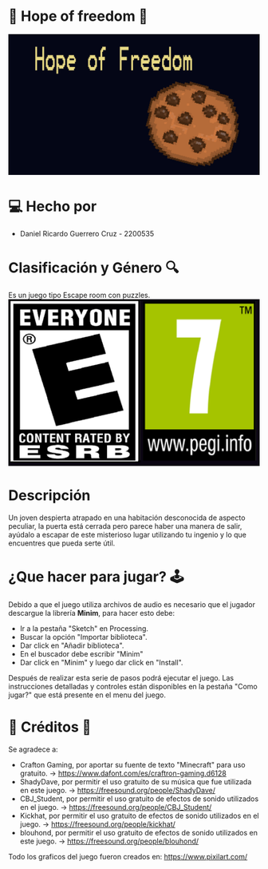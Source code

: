 # 🍪 Hope of freedom 🍪
![menu](https://github.com/Computer-Programming-I-UIS/game-hope-of-freedom/blob/master/hope_of_freedom/Data/menu.png)
# 💻 Hecho por
* Daniel Ricardo Guerrero Cruz - 2200535
# Clasificación y Género 🔍
Es un juego tipo Escape room con puzzles.
![edad](https://github.com/Computer-Programming-I-UIS/game-hope-of-freedom/blob/master/hope_of_freedom/Data/edadc.png)
# Descripción
Un joven despierta atrapado en una habitación desconocida de aspecto peculiar, la puerta está cerrada pero parece haber una manera de salir, ayúdalo a escapar de este misterioso lugar utilizando tu ingenio y lo que encuentres que pueda serte útil.
# ¿Que hacer para jugar? 🕹️
Debido a que el juego utiliza archivos de audio es necesario que el jugador descargue la librería **Minim**, para hacer esto debe:
* Ir a la pestaña "Sketch" en Processing.
* Buscar la opción "Importar biblioteca".
* Dar click en "Añadir biblioteca".
* En el buscador debe escribir "Minim"
* Dar click en "Minim" y luego dar click en "Install".

Después de realizar esta serie de pasos podrá ejecutar el juego.
Las instrucciones detalladas y controles están disponibles en la pestaña "Como jugar?" que está presente en el menu del juego.

# 🎵 Créditos 🎨
Se agradece a:
* Crafton Gaming, por aportar su fuente de texto "Minecraft" para uso gratuito. -> https://www.dafont.com/es/craftron-gaming.d6128
* ShadyDave, por permitir el uso gratuito de su música que fue utilizada en este juego. -> https://freesound.org/people/ShadyDave/
* CBJ_Student, por permitir el uso gratuito de efectos de sonido utilizados en el juego. -> https://freesound.org/people/CBJ_Student/
* Kickhat, por permitir el uso gratuito de efectos de sonido utilizados en el juego. -> https://freesound.org/people/kickhat/
* blouhond, por permitir el uso gratuito de efectos de sonido utilizados en este juego. -> https://freesound.org/people/blouhond/

Todo los graficos del juego fueron creados en: https://www.pixilart.com/
